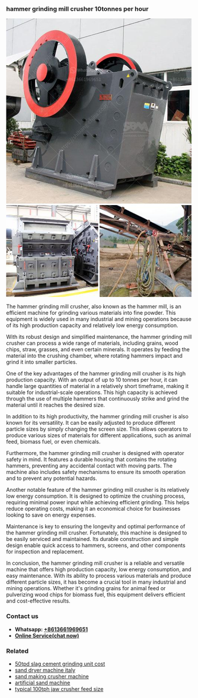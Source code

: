 <h3>hammer grinding mill crusher 10tonnes per hour</h3><img src='1706755873.jpg' alt=''><p>The hammer grinding mill crusher, also known as the hammer mill, is an efficient machine for grinding various materials into fine powder. This equipment is widely used in many industrial and mining operations because of its high production capacity and relatively low energy consumption.</p><p>With its robust design and simplified maintenance, the hammer grinding mill crusher can process a wide range of materials, including grains, wood chips, straw, grasses, and even certain minerals. It operates by feeding the material into the crushing chamber, where rotating hammers impact and grind it into smaller particles.</p><p>One of the key advantages of the hammer grinding mill crusher is its high production capacity. With an output of up to 10 tonnes per hour, it can handle large quantities of material in a relatively short timeframe, making it suitable for industrial-scale operations. This high capacity is achieved through the use of multiple hammers that continuously strike and grind the material until it reaches the desired size.</p><p>In addition to its high productivity, the hammer grinding mill crusher is also known for its versatility. It can be easily adjusted to produce different particle sizes by simply changing the screen size. This allows operators to produce various sizes of materials for different applications, such as animal feed, biomass fuel, or even chemicals.</p><p>Furthermore, the hammer grinding mill crusher is designed with operator safety in mind. It features a durable housing that contains the rotating hammers, preventing any accidental contact with moving parts. The machine also includes safety mechanisms to ensure its smooth operation and to prevent any potential hazards.</p><p>Another notable feature of the hammer grinding mill crusher is its relatively low energy consumption. It is designed to optimize the crushing process, requiring minimal power input while achieving efficient grinding. This helps reduce operating costs, making it an economical choice for businesses looking to save on energy expenses.</p><p>Maintenance is key to ensuring the longevity and optimal performance of the hammer grinding mill crusher. Fortunately, this machine is designed to be easily serviced and maintained. Its durable construction and simple design enable quick access to hammers, screens, and other components for inspection and replacement.</p><p>In conclusion, the hammer grinding mill crusher is a reliable and versatile machine that offers high production capacity, low energy consumption, and easy maintenance. With its ability to process various materials and produce different particle sizes, it has become a crucial tool in many industrial and mining operations. Whether it's grinding grains for animal feed or pulverizing wood chips for biomass fuel, this equipment delivers efficient and cost-effective results.</p><h3>Contact us</h3><ul><li><strong>Whatsapp:&nbsp;<a href="https://wa.me/8613661969651">+8613661969651</a></strong></li><li><a href="https://swt.shibang-china.com/?git&amp;zhl&amp;hammer grinding mill crusher 10tonnes per hour"><strong>Online Service(chat now)</strong></a></li></ul><h3>Related</h3><ul><li><a href='50tpd slag cement grinding unit cost.md'>50tpd slag cement grinding unit cost</a></li><li><a href='sand dryer machine italy.md'>sand dryer machine italy</a></li><li><a href='sand making crusher machine.md'>sand making crusher machine</a></li><li><a href='artificial sand machine.md'>artificial sand machine</a></li><li><a href='typical 100tph jaw crusher feed size.md'>typical 100tph jaw crusher feed size</a></li></ul>